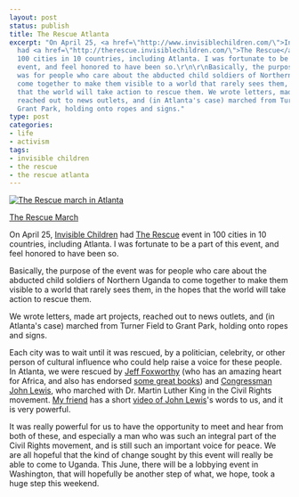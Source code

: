```yaml
---
layout: post
status: publish
title: The Rescue Atlanta
excerpt: "On April 25, <a href=\"http://www.invisiblechildren.com/\">Invisible Children</a>
  had <a href=\"http://therescue.invisiblechildren.com/\">The Rescue</a> event in
  100 cities in 10 countries, including Atlanta. I was fortunate to be a part of this
  event, and feel honored to have been so.\r\n\r\nBasically, the purpose of the event
  was for people who care about the abducted child soldiers of Northern Uganda to
  come together to make them visible to a world that rarely sees them, in the hopes
  that the world will take action to rescue them. We wrote letters, made art projects,
  reached out to news outlets, and (in Atlanta's case) marched from Turner Field to
  Grant Park, holding onto ropes and signs."
type: post
categories:
- life
- activism
tags:
- invisible children
- the rescue
- the rescue atlanta
---
```

<div class="image-main"><a href="http://www.flickr.com/photos/flamingsole/3481343861/"><img src="http://farm4.static.flickr.com/3579/3481343861_06a52af77e_m.jpg" alt="The Rescue march in Atlanta" class="twoforty" /></a><p class="caption"><a href="http://www.flickr.com/photos/flamingsole/2656329922/">The Rescue March</a></p></div>
On April 25, <a href="http://www.invisiblechildren.com/">Invisible Children</a> had <a href="http://therescue.invisiblechildren.com/">The Rescue</a> event in 100 cities in 10 countries, including Atlanta. I was fortunate to be a part of this event, and feel honored to have been so.

Basically, the purpose of the event was for people who care about the abducted child soldiers of Northern Uganda to come together to make them visible to a world that rarely sees them, in the hopes that the world will take action to rescue them.

We wrote letters, made art projects, reached out to news outlets, and (in Atlanta's case) marched from Turner Field to Grant Park, holding onto ropes and signs.

Each city was to wait until it was rescued, by a politician, celebrity, or other person of cultural influence who could help raise a voice for these people. In Atlanta, we were rescued by <a href="http://www.jefffoxworthy.com/">Jeff Foxworthy</a> (who has an amazing heart for Africa, and also has endorsed <a href="http://www.amazon.com/gp/product/1576837319?ie=UTF8&amp;tag=jonathanstega-20&amp;linkCode=as2&amp;camp=1789&amp;creative=390957&amp;creativeASIN=1576837319">some great books</a>) and <a href="http://johnlewis.house.gov/">Congressman John Lewis</a>, who marched with Dr. Martin Luther King in the Civil Rights movement. <a href="http://www.crucialencounter.com/">My friend</a> has a short <a href="http://www.youtube.com/watch?v=5pQcSjEx6YE">video of John Lewis</a>'s words to us, and it is very powerful.

It was really powerful for us to have the opportunity to meet and hear from both of these, and especially a man who was such an integral part of the Civil Rights movement, and is still such an important voice for peace. We are all hopeful that the kind of change sought by this event will really be able to come to Uganda. This June, there will be a lobbying event in Washington, that will hopefully be another step of what, we hope, took a huge step this weekend.
